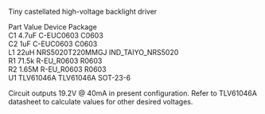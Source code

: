 Tiny castellated high-voltage backlight driver  
  
Part Value           Device          Package  
C1   4.7uF           C-EUC0603       C0603  
C2   1uF             C-EUC0603       C0603  
L1   22uH            NRS5020T220MMGJ IND_TAIYO_NRS5020  
R1   71.5k           R-EU_R0603      R0603  
R2   1.65M           R-EU_R0603      R0603  
U1   TLV61046A       TLV61046A       SOT-23-6  
  
Circuit outputs 19.2V @ 40mA in present configuration. Refer to TLV61046A datasheet to calculate values for other desired voltages.
